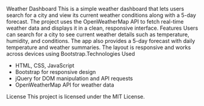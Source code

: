 Weather Dashboard
This is a simple weather dashboard that lets users search for a city and view its current weather conditions along with a 5-day forecast. The project uses the OpenWeatherMap API to fetch real-time weather data and displays it in a clean, responsive interface.
Features
Users can search for a city to see current weather details such as temperature, humidity, and conditions. The app also provides a 5-day forecast with daily temperature and weather summaries. The layout is responsive and works across devices using Bootstrap.Technologies Used

* HTML, CSS, JavaScript
* Bootstrap for responsive design
* jQuery for DOM manipulation and API requests
* OpenWeatherMap API for weather data
  
License
This project is licensed under the MIT License.

